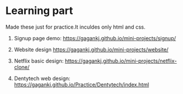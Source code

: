 # Learning part
Made these just for practice.It inculdes only html and css.

1. Signup page demo:
https://gagankj.github.io/mini-projects/signup/

2. Website design
https://gagankj.github.io/mini-projects/website/

3. Netflix basic design:
https://gagankj.github.io/mini-projects/netflix-clone/

4. Dentytech web design:
https://gagankj.github.io/Practice/Dentytech/index.html


